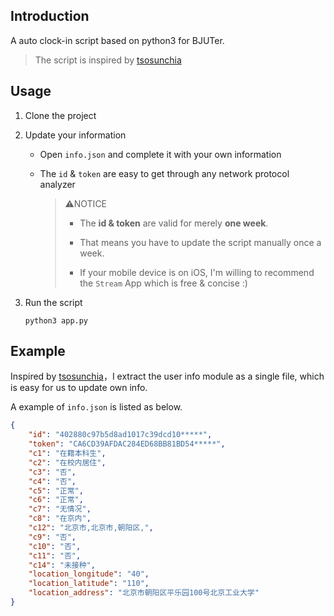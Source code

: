 ## Introduction

A auto clock-in script based on python3 for BJUTer.

> The script is inspired by [tsosunchia](https://github.com/tsosunchia/bjut_autosignin)

## Usage

1. Clone the project 

2. Update your information

    - Open `info.json` and complete it with your own information
  
    - The `id` & `token` are easy to get through any network protocol analyzer


      > ⚠️NOTICE
      >
      >  - The **id & token** are valid for merely **one week**. 
      >
      >  - That means you have to update the script manually once a week.
      >
      >  - If your mobile device is on iOS, I'm willing to recommend the `Stream` App which is free & concise :)

3. Run the script
    ```shell
    python3 app.py
    ```

## Example

  Inspired by [tsosunchia](https://github.com/tsosunchia/bjut_autosignin)，I extract the user info module as a single file, which is easy for us to update own info.

  A example of `info.json` is listed as below.

  ```json
  {
      "id": "402880c97b5d8ad1017c39dcd10*****",
      "token": "CA6CD39AFDAC284ED68BB81BD54*****",
      "c1": "在籍本科生",
      "c2": "在校内居住",
      "c3": "否",
      "c4": "否",
      "c5": "正常",
      "c6": "正常",
      "c7": "无情况",
      "c8": "在京内",
      "c12": "北京市,北京市,朝阳区,",
      "c9": "否",
      "c10": "否",
      "c11": "否",
      "c14": "未接种",
      "location_longitude": "40",
      "location_latitude": "110",
      "location_address": "北京市朝阳区平乐园100号北京工业大学"
  }
  ```